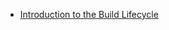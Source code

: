 

* [Introduction to the Build Lifecycle](https://maven.apache.org/guides/introduction/introduction-to-the-lifecycle.html)
